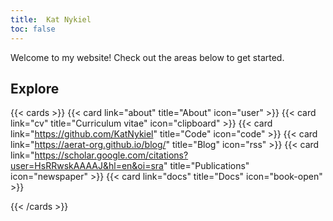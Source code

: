 ```yaml
---
title:  Kat Nykiel
toc: false
---
```


Welcome to my website! Check out the areas below to get started.

## Explore

{{< cards >}}
  {{< card link="about" title="About" icon="user" >}}
  {{< card link="cv" title="Curriculum vitae" icon="clipboard" >}}
  {{< card link="https://github.com/KatNykiel" title="Code" icon="code" >}}
  {{< card link="https://aerat-org.github.io/blog/" title="Blog" icon="rss" >}}
  {{< card link="https://scholar.google.com/citations?user=HsRRwskAAAAJ&hl=en&oi=sra" title="Publications" icon="newspaper" >}}
  {{< card link="docs" title="Docs" icon="book-open" >}}


{{< /cards >}}
